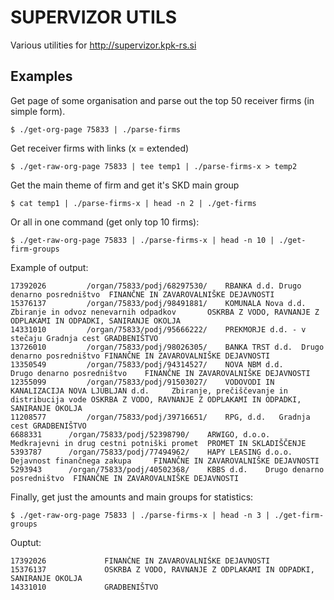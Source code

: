 SUPERVIZOR UTILS
================

Various utilities for http://supervizor.kpk-rs.si

Examples
--------

Get page of some organisation and parse out the top 50 receiver firms (in simple form).

    $ ./get-org-page 75833 | ./parse-firms


Get receiver firms with links (x = extended)

    $ ./get-raw-org-page 75833 | tee temp1 | ./parse-firms-x > temp2

Get the main theme of firm and get it's SKD main group

    $ cat temp1 | ./parse-firms-x | head -n 2 | ./get-firms

Or all in one command (get only top 10 firms):

    $ ./get-raw-org-page 75833 | ./parse-firms-x | head -n 10 | ./get-firm-groups

Example of output:
  
    17392026	     /organ/75833/podj/68297530/    RBANKA d.d.	Drugo denarno posredništvo	FINANČNE IN ZAVAROVALNIŠKE DEJAVNOSTI
    15376137	     /organ/75833/podj/98491881/    KOMUNALA Nova d.d. Zbiranje in odvoz nenevarnih odpadkov	   OSKRBA Z VODO, RAVNANJE Z ODPLAKAMI IN ODPADKI, SANIRANJE OKOLJA
    14331010	     /organ/75833/podj/95666222/    PREKMORJE d.d. - v stečaju Gradnja cest	GRADBENIŠTVO
    13726010	     /organ/75833/podj/98026305/    BANKA TRST d.d.  Drugo denarno posredništvo	FINANČNE IN ZAVAROVALNIŠKE DEJAVNOSTI
    13350549	     /organ/75833/podj/94314527/    NOVA NBM d.d.     Drugo denarno posredništvo	FINANČNE IN ZAVAROVALNIŠKE DEJAVNOSTI
    12355099	     /organ/75833/podj/91503027/    VODOVODI IN KANALIZACIJA NOVA LJUBLJAN d.d.		Zbiranje, prečiščevanje in distribucija vode OSKRBA Z VODO, RAVNANJE Z ODPLAKAMI IN ODPADKI, SANIRANJE OKOLJA
    11208577	     /organ/75833/podj/39716651/    RPG, d.d.	Gradnja cest GRADBENIŠTVO
    6688331	     /organ/75833/podj/52398790/    ARWIGO, d.o.o.	Medkrajevni in drug cestni potniški promet	PROMET IN SKLADIŠČENJE
    5393787	     /organ/75833/podj/77494962/    HAPY LEASING d.o.o.	Dejavnost finančnega zakupa	    FINANČNE IN ZAVAROVALNIŠKE DEJAVNOSTI
    5293943	     /organ/75833/podj/40502368/    KBBS d.d.	 Drugo denarno posredništvo  FINANČNE IN ZAVAROVALNIŠKE DEJAVNOSTI


Finally, get just the amounts and main groups for statistics:

    $ ./get-raw-org-page 75833 | ./parse-firms-x | head -n 3 | ./get-firm-groups

Ouptut:

    17392026		     FINANČNE IN ZAVAROVALNIŠKE DEJAVNOSTI
    15376137		     OSKRBA Z VODO, RAVNANJE Z ODPLAKAMI IN ODPADKI, SANIRANJE OKOLJA
    14331010		     GRADBENIŠTVO

